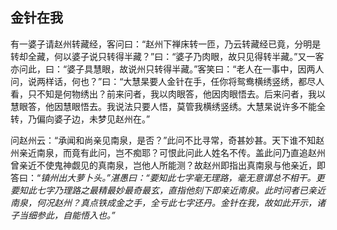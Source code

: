 ## 金针在我

有一婆子请赵州转藏经，客问曰：“赵州下禅床转一匝，乃云转藏经已竟，分明是转却全藏，何以婆子说只转得半藏？”曰：“婆子乃肉眼，故只见得转半藏。”又一客亦问此，曰：“婆子具慧眼，故说州只转得半藏。”客笑曰：“老人在一事中，因两人问，说两样话，何也？”曰：“大慧杲要人金针在手，任你将鸳鸯横绣竖绣，都尽人看，只不知是何物绣出？前来问者，我以肉眼答，他因肉眼悟去。后来问者，我以慧眼答，他因慧眼悟去。我说法只要人悟，莫管我横绣竖绣。大慧杲说许多不能全转，乃偏向婆子边，未梦见赵州在。”

问赵州云：“承闻和尚亲见南泉，是否？”此问不比寻常，奇甚妙甚。天下谁不知赵州亲近南泉，而竟有此问，岂不痴耶？可恨此问此人姓名不传。盖此问乃直追赵州曾亲近不使鬼神觑见的真南泉，岂他人所能测？故赵州即指出真南泉与他亲近，即答曰：“*镇州出大萝卜头。”湛愚曰：“要知此七字毫无理路，毫无意谓总不相干。更要知此七字乃理路之最精最妙最奇最玄，直指他刻下即亲近南泉。此时问者已亲近南泉，何况赵州？真点铁成金之手，全亏此七字还丹。金针在我，故如此开示，诸子当细参此，自能悟入也。”*
